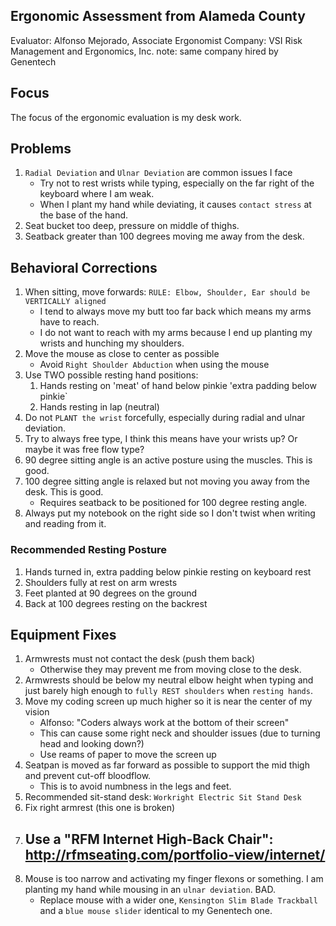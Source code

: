 ## Ergonomic Assessment from Alameda County

Evaluator: Alfonso Mejorado, Associate Ergonomist
Company: VSI Risk Management and Ergonomics, Inc. 
note: same company hired by Genentech


## Focus

The focus of the ergonomic evaluation is my desk work.


## Problems

1. `Radial Deviation` and `Ulnar Deviation` are common issues I face
    - Try not to rest wrists while typing, especially on the far right of the keyboard where I am weak.
    - When I plant my hand while deviating, it causes `contact stress` at the base of the hand.
1. Seat bucket too deep, pressure on middle of thighs.
1. Seatback greater than 100 degrees moving me away from the desk.


## Behavioral Corrections

1. When sitting, move forwards: `RULE: Elbow, Shoulder, Ear should be VERTICALLY aligned`
    - I tend to always move my butt too far back which means my arms have to reach.
    - I do not want to reach with my arms because I end up planting my wrists and hunching my shoulders.
1. Move the mouse as close to center as possible
    - Avoid `Right Shoulder Abduction` when using the mouse
1. Use TWO possible resting hand positions:
    1. Hands resting on 'meat' of hand below pinkie 'extra padding below pinkie`
    1. Hands resting in lap (neutral)
1. Do not `PLANT the wrist` forcefully, especially during radial and ulnar deviation.
1. Try to always free type, I think this means have your wrists up? Or maybe it was free flow type?
1. 90 degree sitting angle is an active posture using the muscles. This is good.
1. 100 degree sitting angle is relaxed but not moving you away from the desk. This is good. 
    - Requires seatback to be positioned for 100 degree resting angle.
1. Always put my notebook on the right side so I don't twist when writing and reading from it.


### Recommended Resting Posture

1. Hands turned in, extra padding below pinkie resting on keyboard rest
1. Shoulders fully at rest on arm wrests
1. Feet planted at 90 degrees on the ground
1. Back at 100 degrees resting on the backrest


## Equipment Fixes

1. Armwrests must not contact the desk (push them back)
    - Otherwise they may prevent me from moving close to the desk.
1. Armwrests should be below my neutral elbow height when typing and just barely high enough to `fully REST shoulders` when `resting hands`.
1. Move my coding screen up much higher so it is near the center of my vision
    - Alfonso: "Coders always work at the bottom of their screen"
    - This can cause some right neck and shoulder issues (due to turning head and looking down?)
    - Use reams of paper to move the screen up
1. Seatpan is moved as far forward as possible to support the mid thigh and prevent cut-off bloodflow.
    - This is to avoid numbness in the legs and feet.
1. Recommended sit-stand desk: `Workright Electric Sit Stand Desk`
1. Fix right armrest (this one is broken)
1. Use a "RFM Internet High-Back Chair": http://rfmseating.com/portfolio-view/internet/
    - 
1. Mouse is too narrow and activating my finger flexons or something. I am planting my hand while mousing in an `ulnar deviation`. BAD.
    - Replace mouse with a wider one, `Kensington Slim Blade Trackball` and a `blue mouse slider` identical to my Genentech one.
